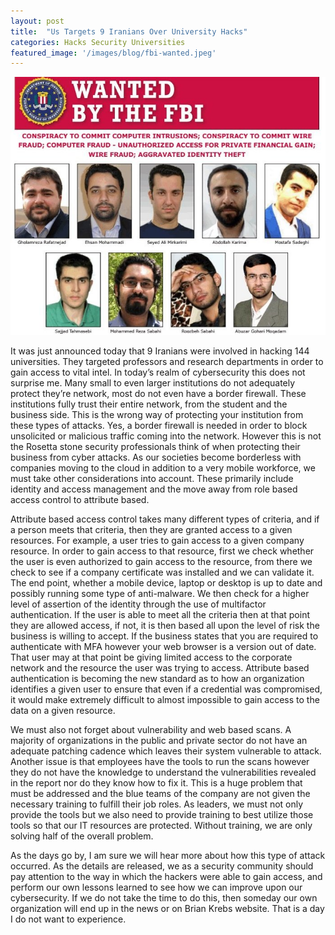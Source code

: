 ```yaml
---
layout: post
title:  "Us Targets 9 Iranians Over University Hacks"
categories: Hacks Security Universities
featured_image: '/images/blog/fbi-wanted.jpeg'
---
```


![Iranians FBI Most Wanted Poster](/images/blog/fbi-wanted.jpeg)

It was just announced today that 9 Iranians were involved in hacking 144 universities. They targeted professors and research departments in order to gain access to vital intel. In today’s realm of cybersecurity this does not surprise me. Many small to even larger institutions do not adequately protect they’re network, most do not even have a border firewall. These institutions fully trust their entire network, from the student and the business side. This is the wrong way of protecting your institution from these types of attacks. Yes, a border firewall is needed in order to block unsolicited or malicious traffic coming into the network. However this is not the Rosetta stone security professionals think of when protecting their business from cyber attacks. As our societies become borderless with companies moving to the cloud in addition to a very mobile workforce, we must take other considerations into account. These primarily include identity and access management and the move away from role based access control to attribute based.

Attribute based access control takes many different types of criteria, and if a person meets that criteria, then they are granted access to a given resources. For example, a user tries to gain access to a given company resource. In order to gain access to that resource, first we check whether the user is even authorized to gain access to the resource, from there we check to see if a company certificate was installed and we can validate it. The end point, whether a mobile device, laptop or desktop is up to date and possibly running some type of anti-malware. We then check for a higher level of assertion of the identity through the use of multifactor authentication. If the user is able to meet all the criteria then at that point they are allowed access, if not, it is then based all upon the level of risk the business is willing to accept. If the business states that you are required to authenticate with MFA however your web browser is a version out of date. That user may at that point be giving limited access to the corporate network and the resource the user was trying to access. Attribute based authentication is becoming the new standard as to how an organization identifies a given user to ensure that even if a credential was compromised, it would make extremely difficult to almost impossible to gain access to the data on a given resource.

We must also not forget about vulnerability and web based scans. A majority of organizations in the public and private sector do not have an adequate patching cadence which leaves their system vulnerable to attack. Another issue is that employees have the tools to run the scans however they do not have the knowledge to understand the vulnerabilities revealed in the report nor do they know how to fix it. This is a huge problem that must be addressed and the blue teams of the company are not given the necessary training to fulfill their job roles. As leaders, we must not only provide the tools but we also need to provide training to best utilize those tools so that our IT resources are protected. Without training, we are only solving half of the overall problem.

As the days go by, I am sure we will hear more about how this type of attack occurred. As the details are released, we as a security community should pay attention to the way in which the hackers were able to gain access, and perform our own lessons learned to see how we can improve upon our cybersecurity. If we do not take the time to do this, then someday our own organization will end up in the news or on Brian Krebs website. That is a day I do not want to experience.
